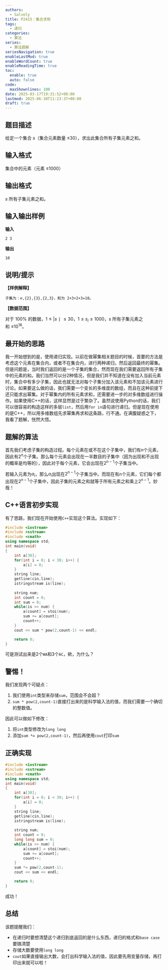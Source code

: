 ```yaml
---
authors:
  - Salvely
title: P2415：集合求和
tags:
  - 递归
categories:
  - 算法
series:
  - 算法题解
seriesNavigation: true
enableLastMod: true
enableWordCount: true
enableReadingTime: true
toc:
  enable: true
  auto: false
code:
  maxShownlines: 100
date: 2025-03-17T19:31:52+08:00
lastmod: 2025-06-30T11:23:37+08:00
draft: true
---
```


## 题目描述

给定一个集合 $s$（集合元素数量 ≤30），求出此集合所有子集元素之和。

## 输入格式

集合中的元素（元素 ≤1000）

## 输出格式

$s$ 所有子集元素之和。

## 输入输出样例

**输入**

```
2 3
```

**输出**

```
10
```

## 说明/提示

**【样例解释】**

```
子集为：∅,{2},{3},{2,3}，和为 2+3+2+3=10。
```

**【数据范围】**

对于 100% 的数据，$1 \le \vert s∣\le 30$，$1≤s_{i}​≤1000$，s 所有子集元素之和 ≤$10^{18}$。

## 最开始的思路

我一开始想到的是，使用递归实现。以前在做幂集相关题目的时候，首要的方法是考虑这个元素在集合内，或者不在集合内，进行两种递归，然后返回最终的幂集。但是问题是，当时我们返回的是一个子集的集合，然而现在我们需要返回所有子集中的元素的和。我们当然可以分2种情况，但是我们并不知道在没有加入当前元素时，集合中有多少子集，因此也就无法对每个子集分加入该元素和不加该元素进行讨论。如果要这么做的话，我们需要一个变长的多维度的数组，而且在这种前提下还只能求出幂集。对于幂集内的所有元素求和，还需要进一步的对多维数组进行操作。如果使用C++的话，这样显然是过于繁杂了。虽然说使用Python的话，我们可以很容易的构造这样的多层`list`，然后用`for in`语句进行递归。但是现在使用的是C++，所以用多维数组先求幂集再求和这条路，行不通。在满腹疑惑之下，我看了题解，恍然大悟。

## 题解的算法

首先我们考虑子集的构造过程。每个元素在或不在这个子集中，我们有$n$个元素，因此有$2^n$个子集。那么每个元素会出现在一半数目的子集中（因为出现和不出现的概率是均等的），因此对于每个元素，它会出现在$2^{n-1}$个子集当中。

若输入元素为$a_{i}$，那么$a_{i}$出现在$2^{n-1}$个子集当中。而现在有$n$个元素，它们每个都出现在$2^{n-1}$个子集中，因此子集的元素之和就等于所有元素之和乘上$2^{n-1}$。妙哉！

## C++语言初步实现

有了思路，我们现在开始使用`C++`实现这个算法。实现如下：

```cpp
#include <iostream>
#include <sstream>
#include <cmath>
using namespace std;
int main(void)
{
	int a[30];
	for(int i = 0; i < 30; i++) {
		a[i] = 0;
	}
	string line;
	getline(cin,line);
	istringstream is(line);
	
	string num;
	int count = 0;
	int sum = 0;
	while(is >> num) {
		a[count] = stoi(num);
		sum += a[count];
		count++;
	}
	cout << sum * pow(2,count-1) << endl;

	return 0;
}
```

可是测试出来是2个`WA`和3个`AC`，欸，为什么？

## 警惕！

我们发现两个可疑点：

1. 我们使用`int`类型来存储`sum`，范围会不会超？
2. `sum * pow(2,count-1)`直接打出来的是科学输入法的值，而我们需要一个确切的整数值。

因此可以做如下修改：

1. 将`int`类型修改为`long long`
2. 添加`sum *= pow(2,count-1)`，然后再使用`cout`打印`sum`

## 正确实现

```cpp
#include <iostream>
#include <sstream>
#include <cmath>
using namespace std;
int main(void)
{
	int a[30];
	for(int i = 0; i < 30; i++) {
		a[i] = 0;
	}
	string line;
	getline(cin,line);
	istringstream is(line);
	
	string num;
	int count = 0;
	long long sum = 0;
	while(is >> num) {
		a[count] = stoi(num);
		sum += a[count];
		count++;
	}
	sum *= pow(2,count-1);
	cout << sum << endl;

	return 0;
}
```

成功！

## 总结

该题提醒我们：

- 在递归时要想清楚这个递归到底返回的是什么东西，递归的格式和`base case`要搞清楚
- 存储大数要使用`long long`
- `cout`如果直接输出大数，会打出科学输入法的值，因此要先用变量存储，再打印出来就可以啦！
